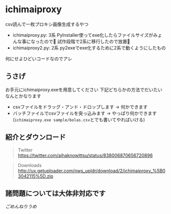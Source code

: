 # ichimaiproxy
csv読んで一枚プロキシ画像生成するやつ
- ichimaiproxy.py: 3系
  PyInstaller使ってexe化したらファイルサイズがみょんな事になったので🤔
  試作段階で2系に移行したので放置👼
- ichimaiproxy2.py: 2系
  py2exeでexe化するために2系で動くようにしたもの

何にせよひどいコードなのでアレ


## うさげ
お手元にichimaiproxy.exeを用意してください
下記どちらかの方法でだいたいなんとかなります
- csvファイルをドラッグ・アンド・ドロップします → 何かできます
- バッチファイルでcsvファイルを突っ込みます → やっぱり何かできます
  (`ichimaiproxy.exe sample/bolas.csv`とでも書いてやればいける)


## 紹介とダウンロード
>Twitter
https://twitter.com/aihaknowittsu/status/838006870656720896

>Downloads
http://ux.getuploader.com/nws_upldr/download/2/ichimaiproxy_%5B03042115%5D.zip


## 諸問題については大体非対応です
*ごめんねりうめ*
